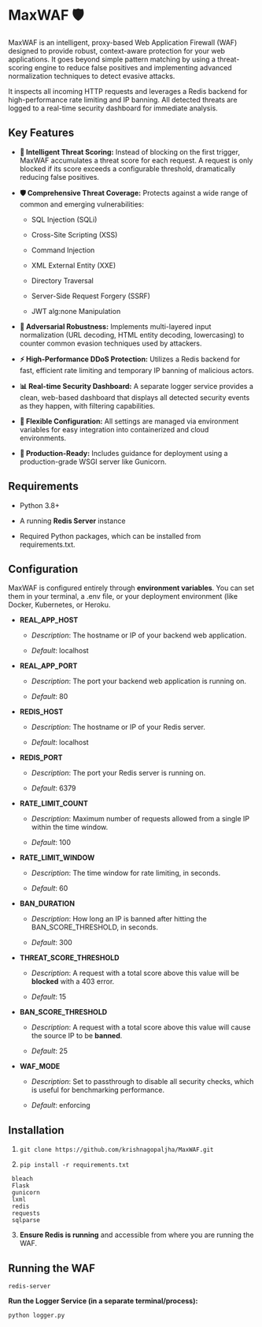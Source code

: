 MaxWAF 🛡️
==========

MaxWAF is an intelligent, proxy-based Web Application Firewall (WAF) designed to provide robust, context-aware protection for your web applications. It goes beyond simple pattern matching by using a threat-scoring engine to reduce false positives and implementing advanced normalization techniques to detect evasive attacks.

It inspects all incoming HTTP requests and leverages a Redis backend for high-performance rate limiting and IP banning. All detected threats are logged to a real-time security dashboard for immediate analysis.

Key Features
------------

*   **🧠 Intelligent Threat Scoring:** Instead of blocking on the first trigger, MaxWAF accumulates a threat score for each request. A request is only blocked if its score exceeds a configurable threshold, dramatically reducing false positives.
    
*   **🛡️ Comprehensive Threat Coverage:** Protects against a wide range of common and emerging vulnerabilities:
    
    *   SQL Injection (SQLi)
        
    *   Cross-Site Scripting (XSS)
        
    *   Command Injection
        
    *   XML External Entity (XXE)
        
    *   Directory Traversal
        
    *   Server-Side Request Forgery (SSRF)
        
    *   JWT alg:none Manipulation
        
*   **🤺 Adversarial Robustness:** Implements multi-layered input normalization (URL decoding, HTML entity decoding, lowercasing) to counter common evasion techniques used by attackers.
    
*   **⚡ High-Performance DDoS Protection:** Utilizes a Redis backend for fast, efficient rate limiting and temporary IP banning of malicious actors.
    
*   **📊 Real-time Security Dashboard:** A separate logger service provides a clean, web-based dashboard that displays all detected security events as they happen, with filtering capabilities.
    
*   **🔧 Flexible Configuration:** All settings are managed via environment variables for easy integration into containerized and cloud environments.
    
*   **🚀 Production-Ready:** Includes guidance for deployment using a production-grade WSGI server like Gunicorn.
    

Requirements
------------

*   Python 3.8+
    
*   A running **Redis Server** instance
    
*   Required Python packages, which can be installed from requirements.txt.
    
Configuration
-------------
MaxWAF is configured entirely through **environment variables**. You can set them in your terminal, a .env file, or your deployment environment (like Docker, Kubernetes, or Heroku.

*   **REAL\_APP\_HOST**
    
    *   _Description_: The hostname or IP of your backend web application.
        
    *   _Default_: localhost
        
*   **REAL\_APP\_PORT**
    
    *   _Description_: The port your backend web application is running on.
        
    *   _Default_: 80
        
*   **REDIS\_HOST**
    
    *   _Description_: The hostname or IP of your Redis server.
        
    *   _Default_: localhost
        
*   **REDIS\_PORT**
    
    *   _Description_: The port your Redis server is running on.
        
    *   _Default_: 6379
        
*   **RATE\_LIMIT\_COUNT**
    
    *   _Description_: Maximum number of requests allowed from a single IP within the time window.
        
    *   _Default_: 100
        
*   **RATE\_LIMIT\_WINDOW**
    
    *   _Description_: The time window for rate limiting, in seconds.
        
    *   _Default_: 60
        
*   **BAN\_DURATION**
    
    *   _Description_: How long an IP is banned after hitting the BAN\_SCORE\_THRESHOLD, in seconds.
        
    *   _Default_: 300
        
*   **THREAT\_SCORE\_THRESHOLD**
    
    *   _Description_: A request with a total score above this value will be **blocked** with a 403 error.
        
    *   _Default_: 15
        
*   **BAN\_SCORE\_THRESHOLD**
    
    *   _Description_: A request with a total score above this value will cause the source IP to be **banned**.
        
    *   _Default_: 25
        
*   **WAF\_MODE**
    
    *   _Description_: Set to passthrough to disable all security checks, which is useful for benchmarking performance.
        
    *   _Default_: enforcing
      
Installation
------------

1.  ```git clone https://github.com/krishnagopaljha/MaxWAF.git```
    
2.  ``` pip install -r requirements.txt ```

   ```
    bleach
    Flask
    gunicorn
    lxml
    redis
    requests
    sqlparse
   ```
    
3.  **Ensure Redis is running** and accessible from where you are running the WAF.


Running the WAF
---------------

``` redis-server ```

**Run the Logger Service (in a separate terminal/process):**

```python logger.py```
